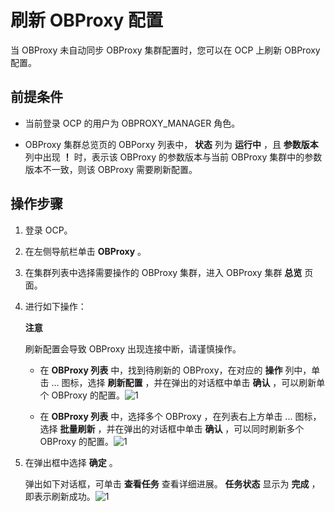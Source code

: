 刷新 OBProxy 配置 
==================================

当 OBProxy 未自动同步 OBProxy 集群配置时，您可以在 OCP 上刷新 OBProxy 配置。

前提条件 
-------------------------

* 当前登录 OCP 的用户为 OBPROXY_MANAGER 角色。

  

* OBProxy 集群总览页的 OBPorxy 列表中， **状态** 列为 **运行中** ，且 **参数版本** 列中出现 **！** 时，表示该 OBProxy 的参数版本与当前 OBProxy 集群中的参数版本不一致，则该 OBProxy 需要刷新配置。

  




操作步骤 
-------------------------

1. 登录 OCP。

   

2. 在左侧导航栏单击 **OBProxy** 。

   

3. 在集群列表中选择需要操作的 OBProxy 集群，进入 OBProxy 集群 **总览** 页面。

   

4. 进行如下操作：

   **注意**

   

   刷新配置会导致 OBProxy 出现连接中断，请谨慎操作。
   * 在 **OBProxy 列表** 中，找到待刷新的 OBProxy，在对应的 **操作** 列中，单击 ... 图标，选择 **刷新配置** ，并在弹出的对话框中单击 **确认** ，可以刷新单个 OBProxy 的配置。![1](https://help-static-aliyun-doc.aliyuncs.com/assets/img/zh-CN/4306260261/p271521.png)

     
   
   * 在 **OBProxy 列表** 中，选择多个 OBProxy ，在列表右上方单击 ... 图标，选择 **批量刷新** ，并在弹出的对话框中单击 **确认** ，可以同时刷新多个 OBProxy 的配置。![1](https://help-static-aliyun-doc.aliyuncs.com/assets/img/zh-CN/3358358461/p352495.png)

     
   

   

5. 在弹出框中选择 **确定** 。

   弹出如下对话框，可单击 **查看任务** 查看详细进展。 **任务状态** 显示为 **完成** ，即表示刷新成功。![1](https://help-static-aliyun-doc.aliyuncs.com/assets/img/zh-CN/5706081461/p352536.png)
   



